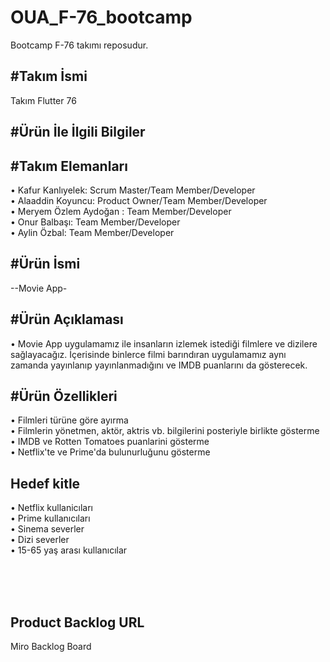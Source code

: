 # OUA_F-76_bootcamp
Bootcamp F-76 takımı reposudur.


#Takım İsmi
---
Takım Flutter 76

#Ürün İle İlgili Bilgiler 
---

#Takım Elemanları  
---
• Kafur Kanlıyelek: Scrum Master/Team Member/Developer <br>
• Alaaddin Koyuncu: Product Owner/Team Member/Developer  <br>
• Meryem Özlem Aydoğan : Team Member/Developer  <br>
• Onur Balbaşı: Team Member/Developer  <br>
• Aylin Özbal: Team Member/Developer  <br>

#Ürün İsmi  
---
--Movie App-

#Ürün Açıklaması  
---
• Movie App uygulamamız ile insanların izlemek istediği filmlere ve dizilere
sağlayacağız. İçerisinde binlerce filmi barındıran uygulamamız aynı zamanda
yayınlanıp yayınlanmadığını ve IMDB puanlarını da gösterecek.

#Ürün Özellikleri
---
• Filmleri türüne göre ayırma <br>
• Filmlerin yönetmen, aktör, aktris vb. bilgilerini posteriyle birlikte gösterme <br>
• IMDB ve Rotten Tomatoes puanlarini gösterme <br>
• Netflix'te ve Prime'da bulunurluğunu gösterme <br>

Hedef kitle  
---
• Netflix kullanicıları <br>
• Prime kullanıcıları <br>
• Sinema severler <br>
• Dizi severler <br>
• 15-65 yaş arası kullanıcılar <br>

<br><br>
<br>

Product Backlog URL  
---
Miro Backlog Board
